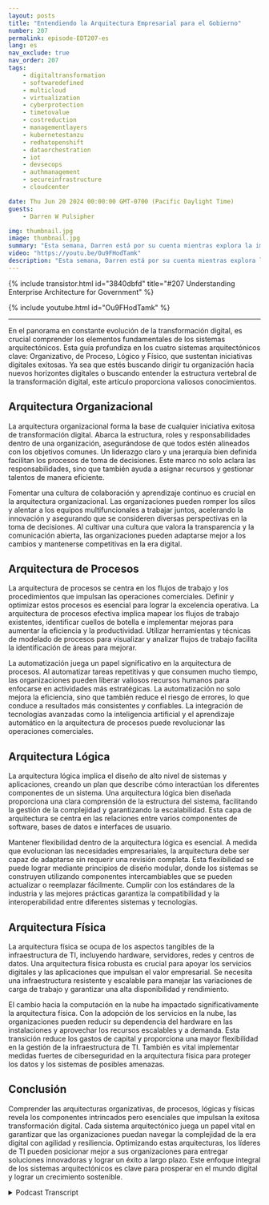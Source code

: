 ```yaml
---
layout: posts
title: "Entendiendo la Arquitectura Empresarial para el Gobierno"
number: 207
permalink: episode-EDT207-es
lang: es
nav_exclude: true
nav_order: 207
tags:
    - digitaltransformation
    - softwaredefined
    - multicloud
    - virtualization
    - cyberprotection
    - timetovalue
    - costreduction
    - managementlayers
    - kubernetestanzu
    - redhatopenshift
    - dataorchestration
    - iot
    - devsecops
    - authmanagement
    - secureinfrastructure
    - cloudcenter

date: Thu Jun 20 2024 00:00:00 GMT-0700 (Pacific Daylight Time)
guests:
    - Darren W Pulsipher

img: thumbnail.jpg
image: thumbnail.jpg
summary: "Esta semana, Darren está por su cuenta mientras explora la importancia de la arquitectura empresarial y su creciente aplicación en el gobierno para comprender las complejidades de las organizaciones modernas."
video: "https://youtu.be/Ou9FHodTamk"
description: "Esta semana, Darren está por su cuenta mientras explora la importancia de la arquitectura empresarial y su creciente aplicación en el gobierno para comprender las complejidades de las organizaciones modernas."
---
```


<div>
{% include transistor.html id="3840dbfd" title="#207 Understanding Enterprise Architecture for Government" %}

{% include youtube.html id="Ou9FHodTamk" %}
</div>

---

En el panorama en constante evolución de la transformación digital, es crucial comprender los elementos fundamentales de los sistemas arquitectónicos. Esta guía profundiza en los cuatro sistemas arquitectónicos clave: Organizativo, de Proceso, Lógico y Físico, que sustentan iniciativas digitales exitosas. Ya sea que estés buscando dirigir tu organización hacia nuevos horizontes digitales o buscando entender la estructura vertebral de la transformación digital, este artículo proporciona valiosos conocimientos.

## Arquitectura Organizacional

La arquitectura organizacional forma la base de cualquier iniciativa exitosa de transformación digital. Abarca la estructura, roles y responsabilidades dentro de una organización, asegurándose de que todos estén alineados con los objetivos comunes. Un liderazgo claro y una jerarquía bien definida facilitan los procesos de toma de decisiones. Este marco no solo aclara las responsabilidades, sino que también ayuda a asignar recursos y gestionar talentos de manera eficiente.

Fomentar una cultura de colaboración y aprendizaje continuo es crucial en la arquitectura organizacional. Las organizaciones pueden romper los silos y alentar a los equipos multifuncionales a trabajar juntos, acelerando la innovación y asegurando que se consideren diversas perspectivas en la toma de decisiones. Al cultivar una cultura que valora la transparencia y la comunicación abierta, las organizaciones pueden adaptarse mejor a los cambios y mantenerse competitivas en la era digital.

## Arquitectura de Procesos

La arquitectura de procesos se centra en los flujos de trabajo y los procedimientos que impulsan las operaciones comerciales. Definir y optimizar estos procesos es esencial para lograr la excelencia operativa. La arquitectura de procesos efectiva implica mapear los flujos de trabajo existentes, identificar cuellos de botella e implementar mejoras para aumentar la eficiencia y la productividad. Utilizar herramientas y técnicas de modelado de procesos para visualizar y analizar flujos de trabajo facilita la identificación de áreas para mejorar.

La automatización juega un papel significativo en la arquitectura de procesos. Al automatizar tareas repetitivas y que consumen mucho tiempo, las organizaciones pueden liberar valiosos recursos humanos para enfocarse en actividades más estratégicas. La automatización no solo mejora la eficiencia, sino que también reduce el riesgo de errores, lo que conduce a resultados más consistentes y confiables. La integración de tecnologías avanzadas como la inteligencia artificial y el aprendizaje automático en la arquitectura de procesos puede revolucionar las operaciones comerciales.

## Arquitectura Lógica

La arquitectura lógica implica el diseño de alto nivel de sistemas y aplicaciones, creando un plan que describe cómo interactúan los diferentes componentes de un sistema. Una arquitectura lógica bien diseñada proporciona una clara comprensión de la estructura del sistema, facilitando la gestión de la complejidad y garantizando la escalabilidad. Esta capa de arquitectura se centra en las relaciones entre varios componentes de software, bases de datos e interfaces de usuario.

Mantener flexibilidad dentro de la arquitectura lógica es esencial. A medida que evolucionan las necesidades empresariales, la arquitectura debe ser capaz de adaptarse sin requerir una revisión completa. Esta flexibilidad se puede lograr mediante principios de diseño modular, donde los sistemas se construyen utilizando componentes intercambiables que se pueden actualizar o reemplazar fácilmente. Cumplir con los estándares de la industria y las mejores prácticas garantiza la compatibilidad y la interoperabilidad entre diferentes sistemas y tecnologías.

## Arquitectura Física

La arquitectura física se ocupa de los aspectos tangibles de la infraestructura de TI, incluyendo hardware, servidores, redes y centros de datos. Una arquitectura física robusta es crucial para apoyar los servicios digitales y las aplicaciones que impulsan el valor empresarial. Se necesita una infraestructura resistente y escalable para manejar las variaciones de carga de trabajo y garantizar una alta disponibilidad y rendimiento.

El cambio hacia la computación en la nube ha impactado significativamente la arquitectura física. Con la adopción de los servicios en la nube, las organizaciones pueden reducir su dependencia del hardware en las instalaciones y aprovechar los recursos escalables y a demanda. Esta transición reduce los gastos de capital y proporciona una mayor flexibilidad en la gestión de la infraestructura de TI. También es vital implementar medidas fuertes de ciberseguridad en la arquitectura física para proteger los datos y los sistemas de posibles amenazas.

## Conclusión

Comprender las arquitecturas organizativas, de procesos, lógicas y físicas revela los componentes intrincados pero esenciales que impulsan la exitosa transformación digital. Cada sistema arquitectónico juega un papel vital en garantizar que las organizaciones puedan navegar la complejidad de la era digital con agilidad y resiliencia. Optimizando estas arquitecturas, los líderes de TI pueden posicionar mejor a sus organizaciones para entregar soluciones innovadoras y lograr un éxito a largo plazo. Este enfoque integral de los sistemas arquitectónicos es clave para prosperar en el mundo digital y lograr un crecimiento sostenible.



<details>
<summary> Podcast Transcript </summary>

<p></p>

</details>
